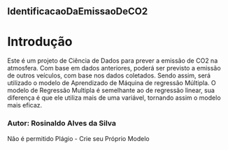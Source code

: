 ## IdentificacaoDaEmissaoDeCO2

# Introdução
Este é um projeto de Ciência de Dados para prever a emissão de CO2 na atmosfera. Com base em dados anteriores, poderá ser previsto a emissão de outros veículos, com base nos dados coletados. Sendo assim, será utilizado o modelo de Aprendizado de Máquina de regressão Múltipla. O modelo de Regressão Multipla é semelhante ao de regressão linear, sua diferença é que ele utiliza mais de uma variável, tornando assim o modelo mais eficaz.

### Autor: Rosinaldo Alves da Silva
Não é permitido Plágio - Crie seu Próprio Modelo
